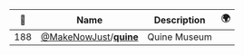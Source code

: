 |:star2: | Name | Description | 🌍|
|---|---|---|---|
|188|[@MakeNowJust](https://github.com/MakeNowJust)/[**quine**](https://github.com/MakeNowJust/quine)|Quine Museum||

